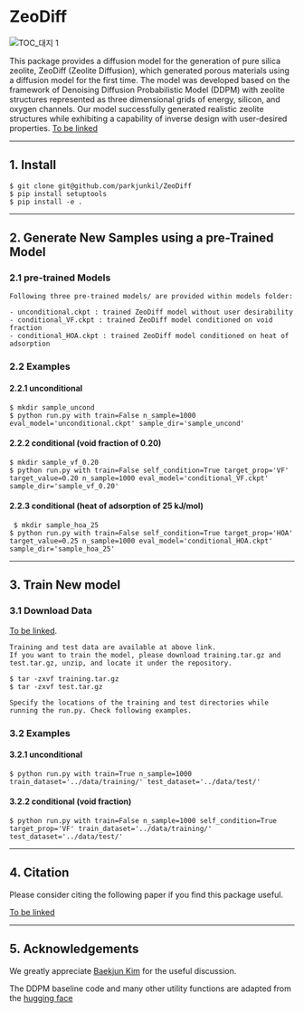 # ZeoDiff

![TOC_대지 1](https://github.com/parkjunkil/ZeoDiff/assets/88761984/55831179-9b07-456c-ae6f-0692a7ad964c)

This package provides a diffusion model for the generation of pure silica zeolite, ZeoDiff (Zeolite Diffusion), which generated porous materials using a diffusion model for the first time. The model was developed based on the framework of Denoising Diffusion Probabilistic Model (DDPM) with zeolite structures represented as three dimensional grids of energy, silicon, and oxygen channels. Our model successfully generated realistic zeolite structures while exhibiting a capability of inverse design with user-desired properties.
[To be linked](https://pubs.acs.org/doi/full/10.1021/acs.chemmater.2c01822) 

---

## 1. Install
    
    $ git clone git@github.com/parkjunkil/ZeoDiff
    $ pip install setuptools
    $ pip install -e .

---------------------------------------

## 2. Generate New Samples using a pre-Trained Model

### 2.1 pre-trained Models

    Following three pre-trained models/ are provided within models folder:
    
    - unconditional.ckpt : trained ZeoDiff model without user desirability
    - conditional_VF.ckpt : trained ZeoDiff model conditioned on void fraction
    - conditional_HOA.ckpt : trained ZeoDiff model conditioned on heat of adsorption

### 2.2 Examples

#### 2.2.1 unconditional
    
    $ mkdir sample_uncond
    $ python run.py with train=False n_sample=1000 eval_model='unconditional.ckpt' sample_dir='sample_uncond'

#### 2.2.2 conditional (void fraction of 0.20)
    
    $ mkdir sample_vf_0.20
    $ python run.py with train=False self_condition=True target_prop='VF' target_value=0.20 n_sample=1000 eval_model='conditional_VF.ckpt' sample_dir='sample_vf_0.20'
    
#### 2.2.3 conditional (heat of adsorption of 25 kJ/mol)
    
     $ mkdir sample_hoa_25
    $ python run.py with train=False self_condition=True target_prop='HOA' target_value=0.25 n_sample=1000 eval_model='conditional_HOA.ckpt' sample_dir='sample_hoa_25'

---------------------------------------


## 3. Train New model
    
### 3.1 Download Data    

[To be linked](https://pubs.acs.org/doi/full/10.1021/acs.chemmater.2c01822).

    Training and test data are available at above link.
    If you want to train the model, please download training.tar.gz and test.tar.gz, unzip, and locate it under the repository.
    
    $ tar -zxvf training.tar.gz
    $ tar -zxvf test.tar.gz

    Specify the locations of the training and test directories while running the run.py. Check following examples.

### 3.2 Examples

#### 3.2.1 unconditional
    
    $ python run.py with train=True n_sample=1000 train_dataset='../data/training/' test_dataset='../data/test/'
    
#### 3.2.2 conditional (void fraction)
    
    $ python run.py with train=False n_sample=1000 self_condition=True target_prop='VF' train_dataset='../data/training/' test_dataset='../data/test/'
    
---------------------------------------
    
## 4. Citation

Please consider citing the following paper if you find this package useful.

[To be linked](https://pubs.acs.org/doi/full/10.1021/acs.chemmater.2c01822) 

---------------------------------------

## 5. Acknowledgements

We greatly appreciate [Baekjun Kim](https://github.com/good4488) for the useful discussion.

The DDPM baseline code and many other utility functions are adapted from the [hugging face](https://huggingface.co/blog/annotated-diffusion)


